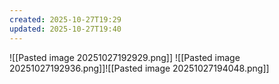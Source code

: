 ```yaml
---
created: 2025-10-27T19:29
updated: 2025-10-27T19:40
---
```

![[Pasted image 20251027192929.png]]
![[Pasted image 20251027192936.png]]![[Pasted image 20251027194048.png]]
